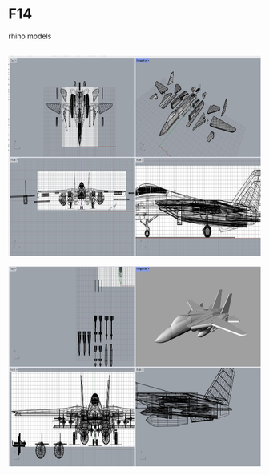 # F14
rhino models



<br/>


<img src="/22aa9af0de79b0b988b6b77af174b19.jpg" alt="Alt text" title="Optional title"  height="400" width="800">

<br/>



<br/>


<img src="/bdc8814cc1d0497555c4b3b11423b30.jpg" alt="Alt text" title="Optional title"  height="400" width="800">

<br/>
